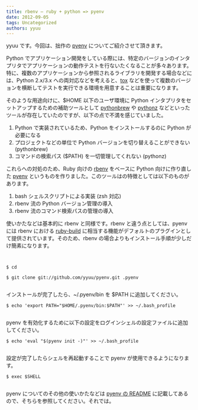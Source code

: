 ```yaml
---
title: rbenv – ruby + python => pyenv
date: 2012-09-05
tags: Uncategorized
authors: yyuu
---
```

 
<p>yyuu です。今回は、拙作の <a href="https://github.com/yyuu/pyenv" onclick="javascript:_gaq.push(['_trackEvent','outbound-article','http://github.com']);">pyenv</a> についてご紹介させて頂きます。</p>
<p>Python でアプリケーション開発をしている際には、特定のバージョンのインタプリタでアプリケーションの動作テストを行ないたくなることが多々あります。特に、複数のアプリケーションから参照されるライブラリを開発する場合などには、Python 2.x/3.x への両対応などを考えると、<a href="http://pypi.python.org/pypi/tox" onclick="javascript:_gaq.push(['_trackEvent','outbound-article','http://pypi.python.org']);">tox</a> などを使って複数のバージョンを横断してテストを実行できる環境を用意することは重要になります。</p>
<p>そのような用途向けに、$HOME 以下のユーザ環境に Python インタプリタをセットアップするための補助ツールとして <a href="https://github.com/utahta/pythonbrew" onclick="javascript:_gaq.push(['_trackEvent','outbound-article','http://github.com']);">pythonbrew</a> や <a href="https://github.com/saghul/pythonz" onclick="javascript:_gaq.push(['_trackEvent','outbound-article','http://github.com']);">pythonz</a> などといったツールが存在していたのですが、以下の点で不満を感じていました。</p>
<ol>
<li>Python で実装されているため、Python をインストールするのに Python が必要になる</li>
<li>プロジェクトなどの単位で Python バージョンを切り替えることができない (pythonbrew)</li>
<li>コマンドの検索パス ($PATH) を一切管理してくれない (pythonz)</li>
</ol>
<p>これらへの対処のため、Ruby 向けの <a href="https://github.com/sstephenson/rbenv" onclick="javascript:_gaq.push(['_trackEvent','outbound-article','http://github.com']);">rbenv</a> をベースに Python 向けに作り直した <a href="https://github.com/yyuu/pyenv" onclick="javascript:_gaq.push(['_trackEvent','outbound-article','http://github.com']);">pyenv</a> というものを作りました。このツールはの特徴としては以下のものがあります。</p>
<ol>
<li>bash シェルスクリプトによる実装 (zsh 対応)</li>
<li>rbenv 流の Python バージョン管理の導入</li>
<li>rbenv 流のコマンド検索パスの管理の導入</li>
</ol>
<p>使いかたなどは基本的に rbenv と同様です。rbenv と違う点としては、pyenv には rbenv における <a href="https://github.com/sstephenson/ruby-build" onclick="javascript:_gaq.push(['_trackEvent','outbound-article','http://github.com']);">ruby-build</a> に相当する機能がデフォルトのプラグインとして提供されています。そのため、rbenv の場合よりもインストール手順が少しだけ簡素になります。</p>
<p><code><br/>
$ cd<br/>
$ git clone git://github.com/yyuu/pyenv.git .pyenv<br/>
</code></p>
<p>インストールが完了したら、~/.pyenv/bin を $PATH に追加してください。</p>
<p><code>$ echo 'export PATH="$HOME/.pyenv/bin:$PATH"' >> ~/.bash_profile<br/>
</code></p>
<p>pyenv を有効化するために以下の設定をログインシェルの設定ファイルに追加してください。</p>
<p><code>$ echo 'eval "$(pyenv init -)"' >> ~/.bash_profile<br/>
</code></p>
<p>設定が完了したらシェルを再起動することで pyenv が使用できるようになります。</p>
<p><code>$ exec $SHELL<br/>
</code></p>
<p>pyenv についてのその他の使いかたなどは <a href="https://github.com/yyuu/pyenv/blob/master/README.md" onclick="javascript:_gaq.push(['_trackEvent','outbound-article','http://github.com']);">pyenv の README</a> に記載してあるので、そちらを参照してください。それでは。</p>
							